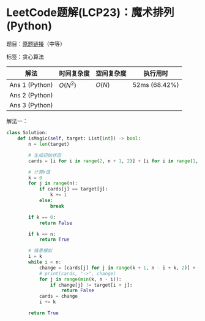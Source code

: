 # LeetCode题解(LCP23)：魔术排列(Python)

题目：[原题链接](https://leetcode-cn.com/problems/er94lq/)（中等）

标签：贪心算法

| 解法           | 时间复杂度 | 空间复杂度 | 执行用时      |
| -------------- | ---------- | ---------- | ------------- |
| Ans 1 (Python) | $O(N^2)$   | $O(N)$     | 52ms (68.42%) |
| Ans 2 (Python) |            |            |               |
| Ans 3 (Python) |            |            |               |

解法一：

```python
class Solution:
    def isMagic(self, target: List[int]) -> bool:
        n = len(target)

        # 生成初始状态
        cards = [i for i in range(2, n + 1, 2)] + [i for i in range(1, n + 1, 2)]

        # 计算k值
        k = 0
        for j in range(n):
            if cards[j] == target[j]:
                k += 1
            else:
                break

        if k == 0:
            return False

        if k == n:
            return True

        # 情景模拟
        i = k
        while i < n:
            change = [cards[j] for j in range(k + 1, n - i + k, 2)] + [cards[j] for j in range(k, n - i + k, 2)]
            # print(cards, "->", change)
            for j in range(min(k, n - i)):
                if change[j] != target[i + j]:
                    return False
            cards = change
            i += k

        return True
```

